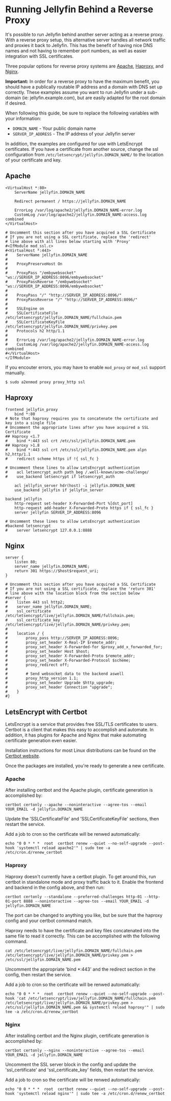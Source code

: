 # Running Jellyfin Behind a Reverse Proxy

It's possible to run Jellyfin behind another server acting as a reverse proxy.  With a reverse proxy setup, this alternative server handles all network traffic and proxies it back to Jellyfin.  This has the benefit of having nice DNS names and not having to remember port numbers, as well as easier integration with SSL certificates.

Three popular options for reverse proxy systems are [Apache](https://httpd.apache.org/), [Haproxy](https://www.haproxy.com/), and [Nginx](https://www.nginx.com/).

**Important:** In order for a reverse proxy to have the maximum benefit, you should have a publically routable IP address and a domain with DNS set up correctly.  These examples assume you want to run Jellyfin under a sub-domain (ie: jellyfin.example.com), but are easily adapted for the root domain if desired.

When following this guide, be sure to replace the following variables with your information:

  * `DOMAIN_NAME` - Your public domain name
  * `SERVER_IP_ADDRESS` - The IP address of your Jellyfin server

In addition, the examples are configured for use with LetsEncrypt certificates.  If you have a certificate from another source, change the ssl configuration from `/etc/letsencrypt/jellyfin.DOMAIN_NAME/` to the location of your certificate and key.

## Apache

```
<VirtualHost *:80>
    ServerName jellyfin.DOMAIN_NAME
    
    Redirect permanent / https://jellyfin.DOMAIN_NAME
    
    ErrorLog /var/log/apache2/jellyfin.DOMAIN_NAME-error.log
    CustomLog /var/log/apache2/jellyfin.DOMAIN_NAME-access.log combined
</VirtualHost>

# Uncomment this section after you have acquired a SSL Certificate
# If you are not using a SSL certificate, replace the 'redirect'
# line above with all lines below starting with 'Proxy'
#<IfModule mod_ssl.c>
#<VirtualHost *:443>
#    ServerName jellyfin.DOMAIN_NAME
#
#    ProxyPreserveHost On
#
#    ProxyPass "/embywebsocket" "ws://SERVER_IP_ADDRESS:8096/embywebsocket"
#    ProxyPassReverse "/embywebsocket" "ws://SERVER_IP_ADDRESS:8096/embywebsocket"
#
#    ProxyPass "/" "http://SERVER_IP_ADDRESS:8096/"
#    ProxyPassReverse "/" "http://SERVER_IP_ADDRESS:8096/"
#
#    SSLEngine on
#    SSLCertificateFile /etc/letsencrypt/jellyfin.DOMAIN_NAME/fullchain.pem
#    SSLCertificateKeyFile /etc/letsencrypt/jellyfin.DOMAIN_NAME/privkey.pem
#    Protocols h2 http/1.1
#
#    ErrorLog /var/log/apache2/jellyfin.DOMAIN_NAME-error.log
#    CustomLog /var/log/apache2/jellyfin.DOMAIN_NAME-access.log combined
#</VirtualHost>
</IfModule>
```

If you encouter errors, you may have to enable `mod_proxy` or `mod_ssl` support manually.
```
$ sudo a2enmod proxy proxy_http ssl
```

## Haproxy

```
frontend jellyfin_proxy
    bind *:80
# Note that haproxy requires you to concatenate the certificate and key into a single file
# Uncomment the appropriate lines after you have acquired a SSL Certificate
## Haproxy <1.7
#    bind *:443 ssl crt /etc/ssl/jellyfin.DOMAIN_NAME.pem
## Haproxy >1.8
#    bind *:443 ssl crt /etc/ssl/jellyfin.DOMAIN_NAME.pem alpn h2,http/1.1
#    redirect scheme https if !{ ssl_fc }

# Uncomment these lines to allow LetsEncrypt authentication
#    acl letsencrypt_auth path_beg /.well-known/acme-challenge/
#    use_backend letsencrypt if letsencrypt_auth

    acl jellyfin_server hdr(host) -i jellyfin.DOMAIN_NAME
    use_backend jellyfin if jellyfin_server

backend jellyfin
    http-request set-header X-Forwarded-Port %[dst_port]
    http-request add-header X-Forwarded-Proto https if { ssl_fc }
    server jellyfin SERVER_IP_ADDRESS:8096

# Uncomment these lines to allow LetsEncrypt authentication
#backend letsencrypt
#    server letsencrypt 127.0.0.1:8888
```

## Nginx

```
server {
    listen 80;
    server_name jellyfin.DOMAIN_NAME;
    return 301 https://$host$request_uri;
}

# Uncomment this section after you have acquired a SSL Certificate
# If you are not using a SSL certificate, replace the 'return 301'
# line above with the location block from the section below
#server {
#    listen 443 ssl http2;
#    server_name jellyfin.DOMAIN_NAME;
#    ssl_certificate /etc/letsencrypt/live/jellyfin.DOMAIN_NAME/fullchain.pem;
#    ssl_certificate_key /etc/letsencrypt/live/jellyfin.DOMAIN_NAME/privkey.pem;
#
#    location / {
#        proxy_pass http://SERVER_IP_ADDRESS:8096;
#        proxy_set_header X-Real-IP $remote_addr;
#        proxy_set_header X-Forwarded-for $proxy_add_x_forwarded_for;
#        proxy_set_header Host $host;
#        proxy_set_header X-Forwarded-Proto $remote_addr;
#        proxy_set_header X-Forwarded-Protocol $scheme;
#        proxy_redirect off;
#    
#        # Send websocket data to the backend aswell
#        proxy_http_version 1.1;
#        proxy_set_header Upgrade $http_upgrade;
#        proxy_set_header Connection "upgrade";
#    }
#}
```

## LetsEncrypt with Certbot

LetsEncrypt is a service that provides free SSL/TLS certificates to users.  Certbot is a client that makes this easy to accomplish and automate.  In addition, it has plugins for Apache and Nginx that make automating certificate generation even easier.

Installation instructions for most Linux distributions can be found on the [Certbot website](https://certbot.eff.org/docs/install.html#operating-system-packages).

Once the packages are installed, you're ready to generate a new certificate.

### Apache

After installing certbot and the Apache plugin, certificate generation is accomplished by:

`certbot certonly --apache --noninteractive --agree-tos --email YOUR_EMAIL -d jellyfin.DOMAIN_NAME`

Update the 'SSLCertificateFile' and 'SSLCertificateKeyFile' sections, then restart the service.

Add a job to cron so the certificate will be renwed automatically:

`echo "0 0 * * *  root  certbot renew --quiet --no-self-upgrade --post-hook 'systemctl reload apache2'" | sudo tee -a /etc/cron.d/renew_certbot`

### Haproxy

Haproxy doesn't currently have a certbot plugin.  To get around this, run certbot in standalone mode and proxy traffic back to it.  Enable the frontend and backend in the config above, and then run:

`certbot certonly --standalone --preferred-challenges http-01 --http-01-port 8888 --noninteractive --agree-tos --email YOUR_EMAIL -d jellyfin.DOMAIN_NAME`

The port can be changed to anything you like, but be sure that the haproxy config and your certbot command match.

Haproxy needs to have the certificate and key files concatenated into the same file to read it correctly.  This can be accomplished with the following command.

`cat /etc/letsencrypt/live/jellyfin.DOMAIN_NAME/fullchain.pem /etc/letsencrypt/live/jellyfin.DOMAIN_NAME/privkey.pem > /etc/ssl/jellyfin.DOMAIN_NAME.pem`

Uncomment the appropriate 'bind *:443' and the redirect section in the config, then restart the service.

Add a job to cron so the certificate will be renwed automatically:

`echo "0 0 * * *  root  certbot renew --quiet --no-self-upgrade --post-hook 'cat /etc/letsencrypt/live/jellyfin.DOMAIN_NAME/fullchain.pem /etc/letsencrypt/live/jellyfin.DOMAIN_NAME/privkey.pem > /etc/ssl/jellyfin.DOMAIN_NAME.pem && systemctl reload haproxy'" | sudo tee -a /etc/cron.d/renew_certbot`

### Nginx

After installing certbot and the Nginx plugin, certificate generation is accomplished by:

`certbot certonly --nginx --noninteractive --agree-tos --email YOUR_EMAIL -d jellyfin.DOMAIN_NAME`

Uncomment the SSL server block in the config and update the 'ssl_certificate' and 'ssl_certificate_key' fields, then restart the service.

Add a job to cron so the certificate will be renwed automatically:

`echo "0 0 * * *  root  certbot renew --quiet --no-self-upgrade --post-hook 'systemctl reload nginx'" | sudo tee -a /etc/cron.d/renew_certbot`
